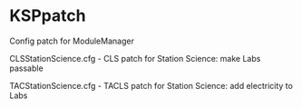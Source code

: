 KSPpatch
========

Config patch for ModuleManager

CLSStationScience.cfg - CLS patch for Station Science: make Labs passable

TACStationScience.cfg - TACLS patch for Station Science: add electricity to Labs
